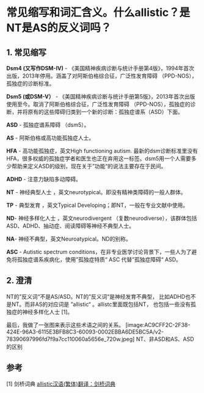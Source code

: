 # 常见缩写和词汇含义。什么allistic？是NT是AS的反义词吗？

## **1. 常见缩写**

**Dsm4 (又写作DSM-IV)**  - 《美国精神疾病诊断与统计手册第4版》，1994年首次出版，2013年停用。涵盖了对阿斯伯格综合征，广泛性发育障碍 （PPD-NOS），孤独症的诊断标准。

**Dsm5 (或DSM-V）**  - 《美国精神疾病诊断与统计手册第5版》，2013年首次出版使用至今。取消了阿斯伯格综合征，广泛性发育障碍 （PPD-NOS），孤独症的诊断，并将原有的这些障碍归类到一个新的诊断：孤独症谱系（ASD）下面。

**ASD** - 孤独症谱系障碍 （dsm5）。

**AS** - 阿斯伯格或高功能孤独症人士。

**HFA** - 高功能孤独症，英文High functioning autism. 最新的dsm诊断标准里没有HFA，很多权威的孤独症学者和医生也正在弃用这一标签。dsm5用一个人需要多少帮助来定义ASD的级别，现在关于”功能“的说法主要存在于民间。

**ADHD** - 注意力缺陷多动障碍。

**NT** - 神经典型人士 ，英文neurotypical。即没有精神类障碍的一般人群体。

**TP** - 典型发育 ，英文Typical Developing；即NT，一般在专业文献中使用。

**ND**- 神经多样化人士 ，英文neurodivergent （复数neurodiverse），该群体包括ASD、ADHD、抽动症、阅读障碍等神经不典型人士。

**NA**-  神经不典型，英文Neuroatypical。ND的别称。

**ASC** - Autistic spectrum conditions，在非专业医学讨论背景下，一些人为了避免将孤独症谱系疾病化，使用”孤独症特质“ ASC 代替”孤独症障碍“ ASD。

## **2. 澄清**
NT的”反义词“不是AS/ASD。NT的”反义词“是神经发育不典型， 比如ADHD也不是NT。而非AS的对应词是 ”allistic“ 。allistc里面既包括NT， 也包括一些没有孤独症的神经多样化人士 [1]。


最后，我做了一张图来表示这些术语之间的关系。
[image:AC9CFF2C-2F38-424E-96A3-6115E3BFB8C3-60093-0002EBBA6DE5BC5A/v2-78390697996fd7f9a7cc110060a5656e_720w.jpeg]
NT、非ASD和AS、ASD的区别

## **参考**
[1] 剑桥词典  [allistic汉语(繁体)翻译：剑桥词典](https://dictionary.cambridge.org/zhs/%E8%AF%8D%E5%85%B8/%E8%8B%B1%E8%AF%AD-%E6%B1%89%E8%AF%AD-%E7%B9%81%E4%BD%93/allistic) 
